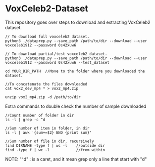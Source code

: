 # VoxCeleb2-Dataset
This repository goes over steps to download and extracting VoxCeleb2 dataset.



```
// To download full voxceleb2 dataset.
python3 ./dataprep.py --save_path /path/to/dir --download --user voxceleb1912 --password 0s42xuw6

// To download partial/test voxceleb2 dataset.
python3 ./dataprep.py --save_path /path/to/dir --download --user voxceleb1912 --password 0s42xuw6 --test_dataset
```


```
cd YOUR_DIR_PATH  //Move to the folder where you downloaded the dataset.

//To concatenate the files downloaded
cat vox2_dev_mp4 * > vox2_mp4.zip
```

```
unzip vox2_mp4.zip -d /path/to/dir
```

Extra commands to double check the number of sample downloaded 
```
//Count number of folder in dir
ls -l | grep -c ^d 

//Sum number of item in folder, in dir
ls -l | awk '{sum+=$2} END {print sum}'

//Sum number of file in dir, recursively
find DIRNAME -type f | wc -l	//outside dir
find -type f | wc -l			//from within 			
```
NOTE: "^d" : is a caret, and it mean grep only a line that start with "d"


